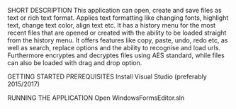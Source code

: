 SHORT DESCRIPTION 
This application can open, create and save files as text or rich text format. Applies text formatting like changing fonts, highlight text, change text color, align text etc. It has a history menu for the most recent files that are opened or created with the ability to be loaded straight from the history menu. It offers features like copy, paste, undo, redo etc, as well as search, replace options and the ability to recognise and load urls. Furthermore encryptes and decryptes files using AES standard, while files can also be loaded with drag and drop option.

GETTING STARTED PREREQUISITES Install Visual Studio (preferably 2015/2017)

RUNNING THE APPLICATION Open WindowsFormsEditor.sln
